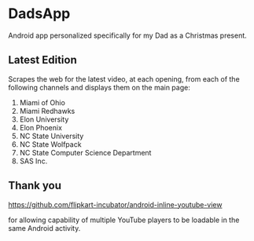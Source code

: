 # DadsApp
Android app personalized specifically for my Dad as a Christmas present.

## Latest Edition
Scrapes the web for the latest video, at each opening, from each of the following channels and displays them on the main page:

1. Miami of Ohio
2. Miami Redhawks
3. Elon University
4. Elon Phoenix
5. NC State University
6. NC State Wolfpack
7. NC State Computer Science Department
8. SAS Inc.

## Thank you

https://github.com/flipkart-incubator/android-inline-youtube-view

for allowing capability of multiple YouTube players to be loadable in the same Android activity.
